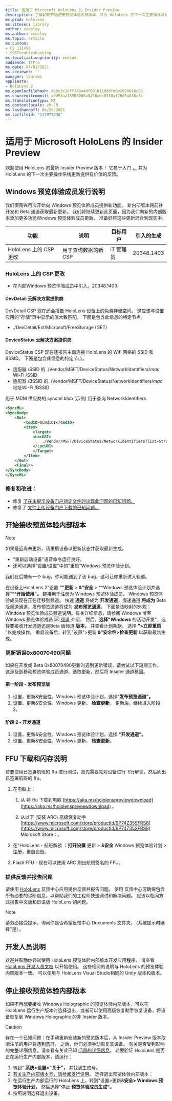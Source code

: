 ```yaml
---
title: 适用于 Microsoft HoloLens 的 Insider Preview
description: 了解如何开始使用预览体验内部版本，并为 HoloLens 的下一次主要操作系统更新提供有价值的反馈。
ms.prod: hololens
ms.sitesec: library
author: scooley
ms.author: scooley
ms.topic: article
ms.custom:
- CI 111456
- CSSTroubleshooting
ms.localizationpriority: medium
audience: ITPro
ms.date: 04/01/2021
ms.reviewer: ''
manager: laurawi
appliesto:
- HoloLens 2
ms.openlocfilehash: 8b8c3c26ff743a4df0010110d0fe6e2930646c86
ms.sourcegitcommit: add53aa73588986a3430cdc0310af7665a038cfc
ms.translationtype: MT
ms.contentlocale: zh-CN
ms.lasthandoff: 06/26/2021
ms.locfileid: "112977236"
---
```

# <a name="insider-preview-for-microsoft-hololens"></a>适用于 Microsoft HoloLens 的 Insider Preview

欢迎使用 HoloLens 的最新 Insider Preview 版本！ 它易于入门 [，](hololens-insider.md#start-receiving-insider-builds) 并为 HoloLens 的下一次主要操作系统更新提供有价值的反馈。

## <a name="windows-insider-release-notes"></a>Windows 预览体验成员发行说明

我们很高兴再次开始向 Windows 预览体验成员提供新功能。 新内部版本将前往开发和 Beta 通道获取最新更新。 我们将继续更新此页面，因为我们向新的内部版本添加更多功能Windows 预览体验成员更新。 准备好将这些更新混合到现实中，

| 功能                 | 说明                | 目标用户 | 引入的生成 |
|-------------------------|----------------------------|--------------|------------------|
| HoloLens 上的 CSP 更改 | 用于查询数据的新 CSP | IT 管理员    | 20348.1403                 |

### <a name="csp-changes-on-hololens"></a>HoloLens 上的 CSP 更改

- 在内部Windows 预览体验成员中引入，20348.1403

#### <a name="devdetail-csp"></a>DevDetail 云解决方案提供商

DevDetail CSP 现在还会报告 HoloLens 设备上的免费存储空间。 这应该与设置应用的"存储"页中显示的值大致匹配。 下面是包含此信息的特定节点。

- ./DevDetail/Ext/Microsoft/FreeStorage (GET) 

#### <a name="devicestatus-csp"></a>DeviceStatus 云解决方案提供商

DeviceStatus CSP 现在还报告主动连接 HoloLens 的 Wifi 网络的 SSID 和 BSSID。 下面是包含此信息的特定节点。

- 适配器 /SSID 的 ./Vendor/MSFT/DeviceStatus/NetworkIdentifiers/*mac* Wi-Fi /SSID
- 适配器 /BSSID 的 ./Vendor/MSFT/DeviceStatus/NetworkIdentifiers/*mac* 地址Wi-Fi /BSSID

用于 MDM 供应商的 syncml blob (示例) 用于查询 NetworkIdentifiers

```xml
<SyncML>
<SyncBody>
    <Get>
        <CmdID>$CmdID$</CmdID>
        <Item>
            <Target>
            <LocURI>
                ./Vendor/MSFT/DeviceStatus/NetworkIdentifiers?list=StructData
            </LocURI>
            </Target>
        </Item>
    </Get>
    <Final/>
</SyncBody>
</SyncML>
```

### <a name="fixes-and-improvements"></a>修复和改进：

- 修复 [了在未提示设备门户锁定文件时出现此问题的已知问题。](hololens-troubleshooting.md#downloading-locked-files-doesnt-error)
- 修复了 [文件上传设备门户下载的已知问题。](hololens-troubleshooting.md#device-portal-file-uploaddownload-times-out)

## <a name="start-receiving-insider-builds"></a>开始接收预览体验内部版本
> [!NOTE]
> 如果最近尚未更新，请重启设备以更新状态并获取最新生成。
> - "重新启动设备"语音命令运行良好。 
> - 还可以选择"设置/设置"中的"重启"Windows 预览体验计划。
>
> 我们在后端有一个 bug，你可能遇到了该 bug，这可让你重新进入轨道。

在设备上HoloLens 2"设置 **""更新**  >  **&"安全**  >  **Windows 预览体验计划并选择"****开始使用"。** 链接用于注册为 Windows 预览体验成员。
Windows 预览体验成员现在正在迁移到频道。 快速 **通道** 将成为 **开发通道**，慢速通道 **将成为** Beta 版频道通道，发布预览通道将成为 **发布预览通道**。 下面是该映射的外观：Windows 预览体验成员频道说明。有关详细信息，请参阅 Windows 博客Windows 预览体验成员 ![ ](images/WindowsInsiderChannels.png) [频道](https://blogs.windows.com/windowsexperience/2020/06/15/introducing-windows-insider-channels) 介绍。
然后，**选择"Windows** 的活动开发"，选择要接收开发通道还是Beta 版频道 **版本，** 并查看计划条款。
选择 **">立即重启** "以完成操作。 重启设备后，转到"设置">更新 **&"安全性>检查更新** 以获取最新生成。
### <a name="update-error-0x80070490-work-around"></a>更新错误0x80070490问题
如果在开发或 Beta 0x80070490更新时遇到更新错误，请尝试以下短期工作。 这涉及到移动预览体验成员通道、选取更新，然后将 Insider 通道移回。
#### <a name="stage-one---release-preview"></a>第一阶段 - 发布预览版
1.  设置，更新&安全性，Windows 预览体验计划，选择"**发布预览通道"。**
2.  设置、更新&安全性、Windows 更新、 **检查更新**。 更新后，继续进入阶段 2。
#### <a name="stage-two---dev-channel"></a>阶段 2 - 开发通道
1. 设置，更新&安全性，Windows 预览体验计划，选择 **"开发通道"。**
2. 设置、更新&安全性、Windows 更新、 **检查更新**。
## <a name="ffu-download-and-flash-directions"></a>FFU 下载和闪存说明
若要使用已签署航班的 ffu 进行测试，首先需要先对设备进行飞行解锁，然后刷出已签署航班的 ffu。
1. 在电脑上：
    1. 从 将 ffu 下载到电脑 [https://aka.ms/hololenspreviewdownload](https://aka.ms/hololenspreviewdownload) 。
    
    1. 从以下 (安装 ARC) 高级恢复助手 [https://www.microsoft.com/store/productId/9P74Z35SFRS8](https://www.microsoft.com/store/productId/9P74Z35SFRS8) Microsoft Store：。
    
1. 在"HoloLens - 航班解锁 **：打开设置** 更新  >  **&安全** Windows 预览体验计划  >  注册，重启设备。
1. Flash FFU - 现在可以使用 ARC 刷出航班签名的 FFU。
### <a name="provide-feedback-and-report-issues"></a>提供反馈并报告问题
请使用 [HoloLens](hololens-feedback.md) 反馈中心应用提供反馈并报告问题。 使用 反馈中心可确保包含所有必要的诊断信息，以帮助我们的工程师快速调试和解决问题。  应该以相同方式报告中文版和日语版 HoloLens 的问题。
> [!NOTE]
> 请务必接受提示，询问你是否希望反馈中心 Documents 文件夹， (系统提示时选择"是) 。 
## <a name="note-for-developers"></a>开发人员说明
欢迎并鼓励你尝试使用 HoloLens 预览体验内部版本开发应用程序。  请查看 [HoloLens 开发人员文档](https://developer.microsoft.com/windows/mixed-reality/development) 以开始使用。 这些相同的说明与 HoloLens 的预览体验内部版本一致。  可以使用与 HoloLens Visual Studio相同的 Unity 版本和版本。
## <a name="stop-receiving-insider-builds"></a>停止接收预览体验内部版本
如果不再想要接收 Windows Holographic 的预览体验内部版本，可以在 HoloLens 运行生产版本时选择退出，或者可以使用高级[](hololens-recovery.md)恢复助手恢复设备，将设备恢复到 Windows Holographic 的非 Insider 版本。
> [!CAUTION]
> 存在一个已知问题：在手动重新安装新的预览版本后，从 Insider Preview 版本取消注册的用户将遇到蓝屏。 之后，他们必须手动恢复其设备。 有关是否受到影响的完整详细信息，请查看有关此已知 [问题的详细信息](hololens-troubleshooting.md#blue-screen-after-unenrolling-from-insider-preview-on-a-device-flashed-with-an-insider-build)。
若要验证 HoloLens 是否正在运行生产内部版本，请运行：
1. 转到" **系统>设置>"关于"，** 并找到生成号。
1. [有关生产内部版本号，请参阅发行说明](hololens-release-notes.md)。
选择退出预览体验内部版本：
1. 在运行生产内部运行的 HoloLens 上，转到"设置>更新&**安全> Windows 预览体验计划，** 然后选择"停止 **预览体验成员生成"。**
1. 按照说明选择退出设备。
